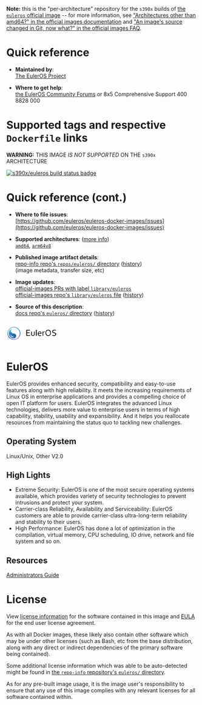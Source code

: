 <!--

********************************************************************************

WARNING:

    DO NOT EDIT "euleros/README.md"

    IT IS AUTO-GENERATED

    (from the other files in "euleros/" combined with a set of templates)

********************************************************************************

-->

**Note:** this is the "per-architecture" repository for the `s390x` builds of [the `euleros` official image](https://hub.docker.com/_/euleros) -- for more information, see ["Architectures other than amd64?" in the official images documentation](https://github.com/docker-library/official-images#architectures-other-than-amd64) and ["An image's source changed in Git, now what?" in the official images FAQ](https://github.com/docker-library/faq#an-images-source-changed-in-git-now-what).

# Quick reference

-	**Maintained by**:  
	[The EulerOS Project](https://github.com/euleros/euleros-docker-images)

-	**Where to get help**:  
	[the EulerOS Community Forums](http://developer.huawei.com/ict/forum/forum.php?mod=forumdisplay&fid=400257&page=) or 8x5 Comprehensive Support 400 8828 000

# Supported tags and respective `Dockerfile` links

**WARNING:** THIS IMAGE *IS NOT SUPPORTED* ON THE `s390x` ARCHITECTURE

[![s390x/euleros build status badge](https://img.shields.io/jenkins/s/https/doi-janky.infosiftr.net/job/multiarch/job/s390x/job/euleros.svg?label=s390x/euleros%20%20build%20job)](https://doi-janky.infosiftr.net/job/multiarch/job/s390x/job/euleros/)

# Quick reference (cont.)

-	**Where to file issues**:  
	[https://github.com/euleros/euleros-docker-images/issues](https://github.com/euleros/euleros-docker-images/issues)

-	**Supported architectures**: ([more info](https://github.com/docker-library/official-images#architectures-other-than-amd64))  
	[`amd64`](https://hub.docker.com/r/amd64/euleros/), [`arm64v8`](https://hub.docker.com/r/arm64v8/euleros/)

-	**Published image artifact details**:  
	[repo-info repo's `repos/euleros/` directory](https://github.com/docker-library/repo-info/blob/master/repos/euleros) ([history](https://github.com/docker-library/repo-info/commits/master/repos/euleros))  
	(image metadata, transfer size, etc)

-	**Image updates**:  
	[official-images PRs with label `library/euleros`](https://github.com/docker-library/official-images/pulls?q=label%3Alibrary%2Feuleros)  
	[official-images repo's `library/euleros` file](https://github.com/docker-library/official-images/blob/master/library/euleros) ([history](https://github.com/docker-library/official-images/commits/master/library/euleros))

-	**Source of this description**:  
	[docs repo's `euleros/` directory](https://github.com/docker-library/docs/tree/master/euleros) ([history](https://github.com/docker-library/docs/commits/master/euleros))

![logo](https://raw.githubusercontent.com/docker-library/docs/67335f712632d352c94de4beeff0120d7c68168c/euleros/logo.png)

# EulerOS

EulerOS provides enhanced security, compatibility and easy-to-use features along with high reliability. It meets the increasing requirements of Linux OS in enterprise applications and provides a compelling choice of open IT platform for users. EulerOS integrates the advanced Linux technologies, delivers more value to enterprise users in terms of high capability, stability, usability and expansibility. And it helps you reallocate resources from maintaining the status quo to tackling new challenges.

## Operating System

Linux/Unix, Other V2.0

## High Lights

-	Extreme Security: EulerOS is one of the most secure operating systems available, which provides variety of security technologies to prevent intrusions and protect your system.
-	Carrier-class Reliability, Availability and Serviceability: EulerOS customers are able to provide carrier-class ultra-long-term reliability and stability to their users.
-	High Performance: EulerOS has done a lot of optimization in the compilation, virtual memory, CPU scheduling, IO drive, network and file system and so on.

## Resources

[Administrators Guide](http://developer.huawei.com/ict/en/doc/site-euleros-administrators-guide-en/index.html/en-us)

# License

View [license information](https://github.com/euleros/euleros-docker-images/blob/master/LICENSE) for the software contained in this image and [EULA](http://developer.huawei.com/ict/en/site-euleros/article/privacy-policy) for the end user license agreement.

As with all Docker images, these likely also contain other software which may be under other licenses (such as Bash, etc from the base distribution, along with any direct or indirect dependencies of the primary software being contained).

Some additional license information which was able to be auto-detected might be found in [the `repo-info` repository's `euleros/` directory](https://github.com/docker-library/repo-info/tree/master/repos/euleros).

As for any pre-built image usage, it is the image user's responsibility to ensure that any use of this image complies with any relevant licenses for all software contained within.
